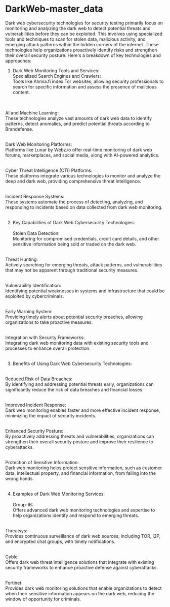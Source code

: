 # DarkWeb-master_data

Dark web cybersecurity technologies for security testing primarily focus on monitoring and analyzing the dark web to detect potential threats and vulnerabilities before they can be exploited. This involves using specialized tools and techniques to scan for stolen data, malicious activity, and emerging attack patterns within the hidden corners of the internet. These technologies help organizations proactively identify risks and strengthen their overall security posture. 
Here's a breakdown of key technologies and approaches:

1. Dark Web Monitoring Tools and Services:   <br>
Specialized Search Engines and Crawlers:    <br>
Tools like Ahmia.fi index Tor websites, allowing security professionals to search for specific information and assess the presence of malicious content.   <br><br><br>

AI and Machine Learning:      <br>
These technologies analyze vast amounts of dark web data to identify patterns, detect anomalies, and predict potential threats according to Brandefense.    <br> <br> 

Dark Web Monitoring Platforms:   <br>
Platforms like Lunar by Webz.io offer real-time monitoring of dark web forums, marketplaces, and social media, along with AI-powered analytics.   <br><br>   

Cyber Threat Intelligence (CTI) Platforms:   <br>
These platforms integrate various technologies to monitor and analyze the deep and dark web, providing comprehensive threat intelligence.  <br><br>


Incident Response Systems:   <br> 
These systems automate the process of detecting, analyzing, and responding to incidents based on data collected from dark web monitoring.   <br><br>


2. Key Capabilities of Dark Web Cybersecurity Technologies:   <br><br>
Stolen Data Detection:  <br>
Monitoring for compromised credentials, credit card details, and other sensitive information being sold or traded on the dark web.   <br><br>

Threat Hunting:  <br>
Actively searching for emerging threats, attack patterns, and vulnerabilities that may not be apparent through traditional security measures.  <br><br>

Vulnerability Identification:  <br>
Identifying potential weaknesses in systems and infrastructure that could be exploited by cybercriminals.   <br><br>

Early Warning System:   <br>
Providing timely alerts about potential security breaches, allowing organizations to take proactive measures.   <br><br>

Integration with Security Frameworks:   <br>
Integrating dark web monitoring data with existing security tools and processes to enhance overall protection.   <br><br>


3. Benefits of Using Dark Web Cybersecurity Technologies:  <br><br>

Reduced Risk of Data Breaches:  <br>
By identifying and addressing potential threats early, organizations can significantly reduce the risk of data breaches and financial losses.   <br><br>

Improved Incident Response:   <br>
Dark web monitoring enables faster and more effective incident response, minimizing the impact of security incidents.   <br><br>

Enhanced Security Posture:  <br>
By proactively addressing threats and vulnerabilities, organizations can strengthen their overall security posture and improve their resilience to cyberattacks.   <br><br>

Protection of Sensitive Information:  <br>
Dark web monitoring helps protect sensitive information, such as customer data, intellectual property, and financial information, from falling into the wrong hands.   <br><br>


4. Examples of Dark Web Monitoring Services:  <br><br>
Group-IB:  <br>
Offers advanced dark web monitoring technologies and expertise to help organizations identify and respond to emerging threats.  <br><br>

Threatsys:   <br>
Provides continuous surveillance of dark web sources, including TOR, I2P, and encrypted chat groups, with timely notifications. <br><br>

Cyble:   <br>
Offers dark web threat intelligence solutions that integrate with existing security frameworks to enhance proactive defense against cyberattacks.   <br><br>

Fortinet:   <br>
Provides dark web monitoring solutions that enable organizations to detect when their sensitive information appears on the dark web, reducing the window of opportunity for criminals. <br><br>

